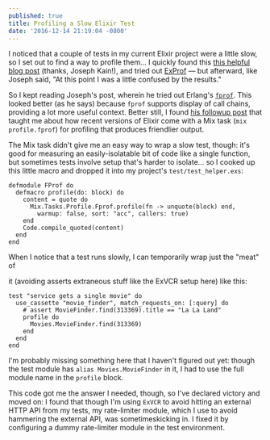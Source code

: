 ```yaml
---
published: true
title: Profiling a Slow Elixir Test
date: '2016-12-14 21:19:04 -0800'
---
```

I noticed that a couple of tests in my current Elixir project were a little
slow, so I set out to find a way to profile them... I quickly found this <a
href="http://learningelixir.joekain.com/profiling-elixir/" target="_blank">this
helpful blog post</a> (thanks, Joseph Kain!), and tried out <a
href="https://github.com/parroty/exprof">ExProf</a> &mdash; but afterward, like
Joseph said, "At this point I was a little confused by the results."

So I kept reading Joseph's post, wherein he tried out Erlang's <a
href="http://erlang.org/doc/man/fprof.html">`fprof`</a>. This looked better (as
he says) because `fprof` supports display of call chains, providing a lot more
useful context. Better still, I found <a
href="http://learningelixir.joekain.com/mix-profile/">his followup post</a> that
taught me about how recent versions of Elixir come with a Mix task (`mix
profile.fprof`) for profiling that produces friendlier output.

The Mix task didn't give me an easy way to wrap a slow test, though: it's good
for measuring an easily-isolatable bit of code like a single function, but
sometimes tests involve setup that's harder to isolate... so I cooked up this
little macro and dropped it into my project's `test/test_helper.exs`:

```
defmodule FProf do
  defmacro profile(do: block) do
    content = quote do
      Mix.Tasks.Profile.Fprof.profile(fn -> unquote(block) end,
        warmup: false, sort: "acc", callers: true)
    end
    Code.compile_quoted(content)
  end
end
```

<!--more-->When I notice that a test runs slowly, I can temporarily wrap just the "meat" of
it (avoiding asserts  extraneous stuff like the ExVCR setup here) like this:

```
test "service gets a single movie" do
  use_cassette "movie_finder", match_requests_on: [:query] do
    # assert MovieFinder.find(313369).title == "La La Land"
    profile do
      Movies.MovieFinder.find(313369)
    end
  end
end
```

I'm probably missing something here that I haven't figured out yet: though the
test module has `alias Movies.MovieFinder` in it, I had to use the full module
name in the `profile` block.

This code got me the answer I needed, though, so I've declared victory and moved
on: I found that though I'm using `ExVCR` to avoid hitting an external HTTP API
from my tests, my rate-limiter module, which I use to avoid hammering the
external API, was sometimeskicking in. I fixed it by configuring a dummy
rate-limiter module in the test environment.
